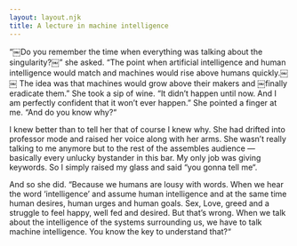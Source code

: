 ```yaml
---
layout: layout.njk
title: A lecture in machine intelligence 
---
```


“￼Do you remember the time when everything was talking about the singularity?￼” she asked. “The point when artificial intelligence and human intelligence would match and machines would rise above humans quickly.￼￼ The idea was that machines would grow above their makers and ￼finally eradicate them.” She took a sip of wine. “It didn’t happen until now. And I am perfectly confident that it won’t ever happen.” She pointed a finger at me. “And do you know why?“ 

I knew better than to tell her that of course I knew why. She had drifted into professor mode and raised her voice along with her arms. She wasn’t really talking to me anymore but to the rest of the assembles audience — basically every unlucky bystander in this bar. My only job was giving keywords. So I simply raised my glass and said “you gonna tell me“. 

And so she did. “Because we humans are lousy with words. When we hear the word ‘intelligence’ and assume human intelligence and at the same time human desires, human urges and human goals. Sex, Love, greed and a struggle to feel happy, well fed and desired. But that’s wrong. When we talk about the intelligence of the systems surrounding us, we have to talk machine intelligence. You know the key to understand that?“